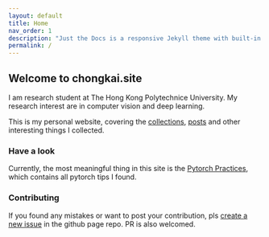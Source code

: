 ```yaml
---
layout: default
title: Home
nav_order: 1
description: "Just the Docs is a responsive Jekyll theme with built-in search that is easily customizable and hosted on GitHub Pages."
permalink: /
---
```


## Welcome to chongkai.site

I am research student at The Hong Kong Polytechnice University. My research interest are in computer vision and deep learning.

This is my personal website, covering the [collections](https://chongkai.site/docs/collections/), [posts](https://chongkai.site/docs/posts/) and other interesting things I collected.

### Have a look

Currently, the most meaningful thing in this site is the [Pytorch Practices](https://chongkai.site/docs/collections/pytorch_practice/), which contains all pytorch tips I found.

### Contributing
If you found any mistakes or want to post your contribution, pls [create a new issue](https://github.com/makecent/makecent.github.io/issues/new) in the github page repo. PR is also welcomed.
